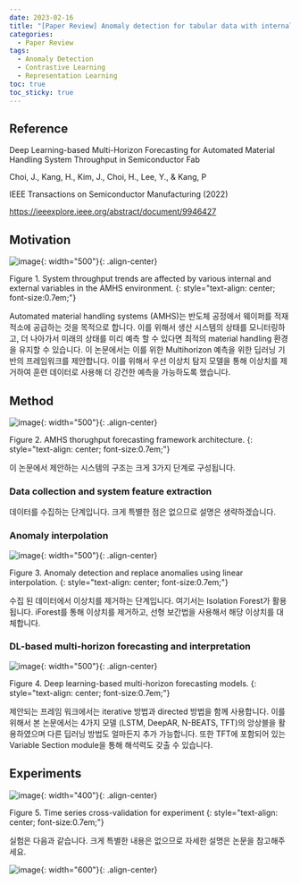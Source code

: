 ```yaml
---
date: 2023-02-16
title: "[Paper Review] Anomaly detection for tabular data with internal contrastive learning"
categories: 
  - Paper Review
tags: 
  - Anomaly Detection
  - Contrastive Learning
  - Representation Learning
toc: true  
toc_sticky: true 
---
```


## Reference

Deep Learning-based Multi-Horizon Forecasting for Automated Material Handling System Throughput in Semiconductor Fab

Choi, J., Kang, H., Kim, J., Choi, H., Lee, Y., & Kang, P

IEEE Transactions on Semiconductor Manufacturing (2022)

https://ieeexplore.ieee.org/abstract/document/9946427

## Motivation

![image](https://user-images.githubusercontent.com/35906602/216506926-b2fb8318-3257-44fb-ac0c-4b744f86839e.png){: width="500"}{: .align-center} 

Figure 1. System throughput trends are affected by various internal and external variables in the AMHS environment.
{: style="text-align: center; font-size:0.7em;"}

Automated material handling systems (AMHS)는 반도체 공정에서 웨이퍼를 적재적소에 공급하는 것을 목적으로 합니다. 이를 위해서 생산 시스템의 상태를 모니터링하고, 더 나아가서 미래의 상태를 미리 예측 할 수 있다면 최적의 material handling 환경을 유지할 수 있습니다. 이 논문에서는 이를 위한 Multihorizon 예측을 위한 딥러닝 기반의 프레임워크를 제안합니다. 이를 위해서 우선 이상치 탐지 모델을 통해 이상치를 제거하여 훈련 데이터로 사용해 더 강건한 예측을 가능하도록 했습니다. 

## Method

![image](https://user-images.githubusercontent.com/35906602/216507068-654caeee-c081-4143-94f8-2ecbdd21a213.png){: width="500"}{: .align-center} 

Figure 2. AMHS thorughput forecasting framework architecture.
{: style="text-align: center; font-size:0.7em;"}

이 논문에서 제안하는 시스템의 구조는 크게 3가지 단계로 구성됩니다. 

### Data collection and system feature extraction

데이터를 수집하는 단계입니다. 크게 특별한 점은 없으므로 설명은 생략하겠습니다.

### Anomaly interpolation

![image](https://user-images.githubusercontent.com/35906602/216507536-d4bc49e6-e9e3-4b68-82a4-4398bdfc8bb8.png){: width="500"}{: .align-center} 

Figure 3. Anomaly detection and replace anomalies using linear interpolation.
{: style="text-align: center; font-size:0.7em;"}


수집 된 데이터에서 이상치를 제거하는 단계입니다. 여기서는 Isolation Forest가 활용됩니다. iForest를 통해 이상치를 제거하고, 선형 보간법을 사용해서 해당 이상치를 대체합니다. 

### DL-based multi-horizon forecasting and interpretation

![image](https://user-images.githubusercontent.com/35906602/216508046-335ff553-4c82-4e60-be7c-d18013afc632.png){: width="500"}{: .align-center} 

Figure 4. Deep learning-based multi-horizon forecasting models.
{: style="text-align: center; font-size:0.7em;"}


제안되는 프레임 워크에서는 iterative 방법과 directed 방법을 함께 사용합니다. 이를 위해서 본 논문에서는 4가지 모델 (LSTM, DeepAR, N-BEATS, TFT)의 앙상블을 활용하였으며 다른 딥러닝 방법도 얼마든지 추가 가능합니다. 또한 TFT에 포함되어 있는 Variable Section module을 통해 해석력도 갖출 수 있습니다. 

## Experiments

![image](https://user-images.githubusercontent.com/35906602/216508908-f1af0026-e7d0-4cc3-b280-de1ad2eb8f0b.png){: width="400"}{: .align-center} 

Figure 5. Time series cross-validation for experiment
{: style="text-align: center; font-size:0.7em;"}

실험은 다음과 같습니다. 크게 특별한 내용은 없으므로 자세한 설명은 논문을 참고해주세요.


![image](https://user-images.githubusercontent.com/35906602/216509175-99dc7df1-59d2-4d69-afd2-494ca74f4be6.png){: width="600"}{: .align-center} 
